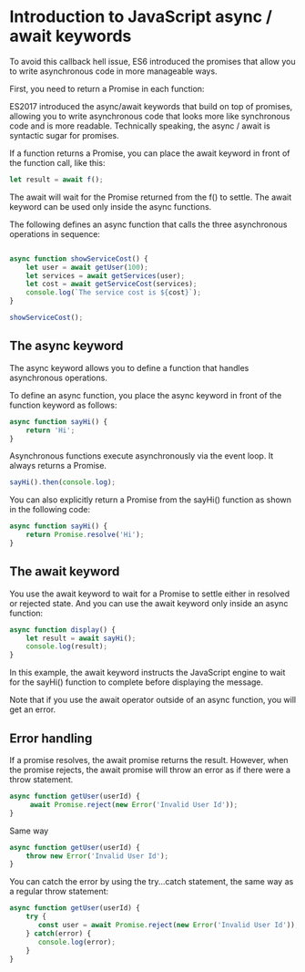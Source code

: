 # Introduction to JavaScript async / await keywords
To avoid this callback hell issue, ES6 introduced the promises that allow you to write asynchronous code in more manageable ways.

First, you need to return a Promise in each function:

ES2017 introduced the async/await keywords that build on top of promises, allowing you to write asynchronous code that looks more like synchronous code and is more readable. Technically speaking, the async / await is syntactic sugar for promises.

If a function returns a Promise, you can place the await keyword in front of the function call, like this:

```javascript
let result = await f();
```

The await will wait for the Promise returned from the f() to settle. The await keyword can be used only inside the async functions.

The following defines an async function that calls the three asynchronous operations in sequence:

```javascript

async function showServiceCost() {
    let user = await getUser(100);
    let services = await getServices(user);
    let cost = await getServiceCost(services);
    console.log(`The service cost is ${cost}`);
}

showServiceCost();
```

## The async keyword
The async keyword allows you to define a function that handles asynchronous operations.

To define an async function, you place the async keyword in front of the function keyword as follows:

```javascript
async function sayHi() {
    return 'Hi';
}
```

Asynchronous functions execute asynchronously via the event loop. It always returns a Promise.

```javascript
sayHi().then(console.log);
```
You can also explicitly return a Promise from the sayHi() function as shown in the following code:
```javascript
async function sayHi() {
    return Promise.resolve('Hi');
}
```

## The await keyword

You use the await keyword to wait for a Promise to settle either in resolved or rejected state. And you can use the await keyword only inside an async function:

```javascript
async function display() {
    let result = await sayHi();
    console.log(result);
}
```

In this example, the await keyword instructs the JavaScript engine to wait for the sayHi() function to complete before displaying the message.

Note that if you use the await operator outside of an async function, you will get an error.

## Error handling
If a promise resolves, the await promise returns the result. However, when the promise rejects, the await promise will throw an error as if there were a throw statement.
```javascript
async function getUser(userId) {
     await Promise.reject(new Error('Invalid User Id'));
}
```
Same way
```javascript
async function getUser(userId) {
    throw new Error('Invalid User Id');
}
```
You can catch the error by using the try...catch statement, the same way as a regular throw statement:

```javascript
async function getUser(userId) {
    try {
       const user = await Promise.reject(new Error('Invalid User Id'));
    } catch(error) {
       console.log(error);
    }
}
```
